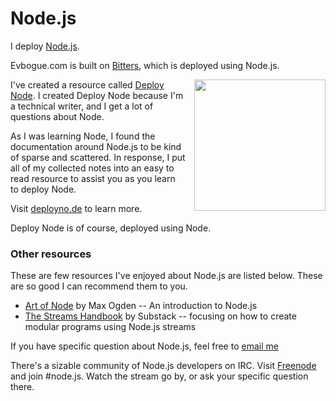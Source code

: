 Node.js
=======

I deploy [Node.js](http://nodejs.org).

Evbogue.com is built on [Bitters](http://bitters.evbogue.com/), which is deployed using Node.js.

<a href="http://deployno.de"><img src="/images/deploy.jpg" width="210px" class="profile" style="float: right; margin-left: 1em;"></a>

I've created a resource called [Deploy Node](http://deployno.de). I created Deploy Node because I'm a technical writer, and I get a lot of questions about Node. 

As I was learning Node, I found the documentation around Node.js to be kind of sparse and scattered. In response, I put all of my collected notes into an easy to read resource to assist you as you learn to deploy Node.

Visit [deployno.de](http://deployno.de) to learn more.

Deploy Node is of course, deployed using Node.

### Other resources

These are few resources I've enjoyed about Node.js are listed below. These are so good I can recommend them to you.

+ [Art of Node](https://github.com/maxogden/art-of-node) by Max Ogden -- An introduction to Node.js
+ [The Streams Handbook](https://github.com/substack/stream-handbook) by Substack -- focusing on how to create modular programs using Node.js streams

If you have specific question about Node.js, feel free to [email me](mailto:ev@evbogue.com)

There's a sizable community of Node.js developers on IRC. Visit [Freenode](irc://irc.freenode.net) and join #node.js. Watch the stream go by, or ask your specific question there.


